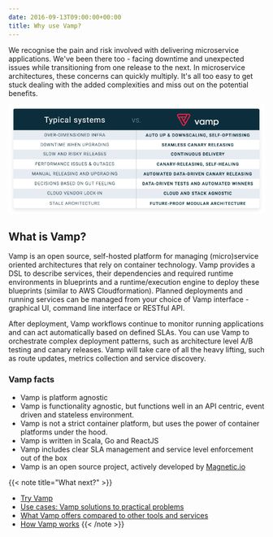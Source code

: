 ```yaml
---
date: 2016-09-13T09:00:00+00:00
title: Why use Vamp?
---
```


We recognise the pain and risk involved with delivering microservice applications.  We've been there too - facing downtime and unexpected issues while transitioning from one release to the next. 
In microservice architectures, these concerns can quickly multiply. It's all too easy to get stuck dealing with the added complexities and miss out on the potential benefits. 

![](/images/typical-systems-vs-vamp.png)

## What is Vamp?

Vamp is an open source, self-hosted platform for managing (micro)service oriented architectures that rely on container technology. Vamp provides a DSL to describe services, their dependencies and required runtime environments in blueprints and a runtime/execution engine to deploy these blueprints (similar to AWS Cloudformation). Planned deployments and running services can be managed from your choice of Vamp interface - graphical UI, command line interface or RESTful API. 

After deployment, Vamp workflows continue to monitor running applications and can act automatically based on defined SLAs.  You can use Vamp to orchestrate complex deployment patterns, such as architecture level A/B testing and canary releases. Vamp will take care of all the heavy lifting, such as route updates, metrics collection and service discovery.

### Vamp facts

* Vamp is platform agnostic
* Vamp is functionality agnostic, but functions well in an API centric, event driven and stateless environment. 
* Vamp is not a strict container platform, but uses the power of container platforms under the hood.
* Vamp is written in Scala, Go and ReactJS 
* Vamp includes clear SLA management and service level enforcement out of the box
* Vamp is an open source project, actively developed by [Magnetic.io](/about/)


{{< note title="What next?" >}}
* [Try Vamp](/documentation/installation/hello-world)
* [Use cases: Vamp solutions to practical problems](/why-use-vamp/use-cases/)
* [What Vamp offers compared to other tools and services](/why-use-vamp/vamp-compared-to/proxies-and-load-balancers/)
* [How Vamp works](/documentation/how-vamp-works/architecture-and-components)
{{< /note >}}


